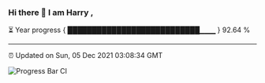 ### Hi there 👋 I am Harry , 

⏳ Year progress { ███████████████████████████▁▁▁ } 92.64 %

---

⏰ Updated on Sun, 05 Dec 2021 03:08:34 GMT

![Progress Bar CI](https://github.com/duykhang68/duykhang68/workflows/Progress%20Bar%20CI/badge.svg)
